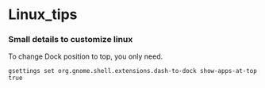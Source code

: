 # Linux_tips


### Small details to customize linux

To change Dock position to top, you only need.

`gsettings set org.gnome.shell.extensions.dash-to-dock show-apps-at-top true`
